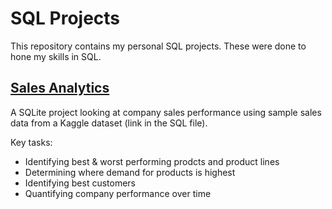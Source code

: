 # SQL Projects

This repository contains my personal SQL projects. These were done to hone my skills in SQL.

## [Sales Analytics](https://github.com/mattwilliams-ds/SQL-projects/tree/main/Sales_Analytics)

A SQLite project looking at company sales performance using sample sales data from a Kaggle dataset (link in the SQL file).

Key tasks:
* Identifying best & worst performing prodcts and product lines
* Determining where demand for products is highest
* Identifying best customers
* Quantifying company performance over time
